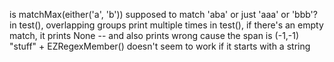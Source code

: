 is matchMax(either('a', 'b')) supposed to match 'aba' or just 'aaa' or 'bbb'?
in test(), overlapping groups print multiple times
in test(), if there's an empty match, it prints None -- and also prints wrong cause the span is (-1,-1)
"stuff" + EZRegexMember() doesn't seem to work if it starts with a string
